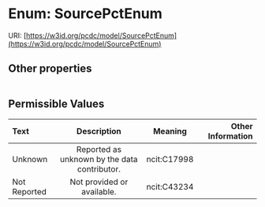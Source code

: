 
# Enum: SourcePctEnum




URI: [https://w3id.org/pcdc/model/SourcePctEnum](https://w3id.org/pcdc/model/SourcePctEnum)


## Other properties

|  |  |  |
| --- | --- | --- |

## Permissible Values

| Text | Description | Meaning | Other Information |
| :--- | :---: | :---: | ---: |
| Unknown | Reported as unknown by the data contributor. | ncit:C17998 |  |
| Not Reported | Not provided or available. | ncit:C43234 |  |

